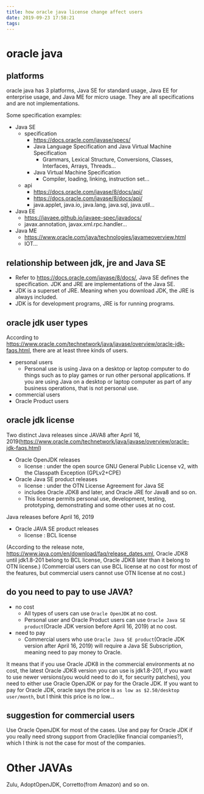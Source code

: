 ```yaml
---
title: how oracle java license change affect users
date: 2019-09-23 17:58:21
tags:
---
```



# oracle java

## platforms
oracle java has 3 platforms, Java SE for standard usage, Java EE for enterprise usage, and Java ME for micro usage.
They are all specifications and are not implementations.

Some specification examples:
- Java SE
    - specification
        - https://docs.oracle.com/javase/specs/
        - Java Language Specification and Java Virtual Machine Specification
            - Grammars, Lexical Structure, Conversions, Classes, Interfaces, Arrays, Threads...
        - Java Virtual Machine Specification
            - Compiler, loading, linking, instruction set...
    - api 
        - https://docs.oracle.com/javase/8/docs/api/
        - https://docs.oracle.com/javase/8/docs/api/
        - java.applet, java.io, java.lang, java.sql, java.util...
- Java EE
    - https://javaee.github.io/javaee-spec/javadocs/
    - javax.annotation, javax.xml.rpc.handler...
- Java ME
    - https://www.oracle.com/java/technologies/javameoverview.html
    - IOT...
## relationship between jdk, jre and Java SE
- Refer to https://docs.oracle.com/javase/8/docs/, Java SE defines the specification. JDK and JRE are implementations of the Java SE.
- JDK is a superset of JRE. Meaning when you download JDK, the JRE is always included.
- JDK is for development programs, JRE is for running programs.

## oracle jdk user types
According to https://www.oracle.com/technetwork/java/javase/overview/oracle-jdk-faqs.html, there are at least three kinds of users.
- personal users
    - Personal use is using Java on a desktop or laptop computer to do things such as to play games or run other personal applications. If you are using Java on a desktop or laptop computer as part of any business operations, that is not personal use.
- commercial users
- Oracle Product users


## oracle jdk license
Two distinct Java releases since JAVA8 after April 16, 2019(https://www.oracle.com/technetwork/java/javase/overview/oracle-jdk-faqs.html)
- Oracle OpenJDK releases
    - license : under the open source GNU General Public License v2, with the Classpath Exception (GPLv2+CPE)
- Oracle Java SE product releases
    - license : under the OTN License Agreement for Java SE
    - includes Oracle JDK8 and later, and Oracle JRE for Java8 and so on.
    - This license permits personal use, development, testing, prototyping, demonstrating and some other uses at no cost.

Java releases before April 16, 2019
- Oracle JAVA SE product releases
    - license : BCL license


(According to the release note, https://www.java.com/en/download/faq/release_dates.xml, Oracle JDK8 until jdk1.8-201 belong to BCL license, Oracle JDK8 later than it belong to OTN license.)
(Commercial users can use BCL license at no cost for most of the features, but commercial users cannot use OTN license at no cost.)

## do you need to pay to use JAVA?

- no cost
    - All types of users can use `Oracle OpenJDK` at no cost.
    - Personal user and Oracle Product users can use `Oracle Java SE product`(Oracle JDK version before April 16, 2019) at no cost.
- need to pay
    - Commercial users who use `Oracle Java SE product`(Oracle JDK version after April 16, 2019) will require a Java SE Subscription, meaning need to pay money to Oracle.

It means that if you use Oracle JDK8 in the commercial environments at no cost, the latest Oracle JDK8 version you can use is jdk1.8-201, if you want to use newer versions(you would need to do it, for security patches), you need to either use Oracle OpenJDK or pay for the Oracle JDK.
If you want to pay for Oracle JDK, oracle says the price is `as low as $2.50/desktop user/month`, but I think this price is no low...

## suggestion for commercial users
Use Oracle OpenJDK for most of the cases.
Use and pay for Oracle JDK if you really need strong support from Oracle(like financial companies?), which I think is not the case for most of the companies.


# Other JAVAs
Zulu, AdoptOpenJDK, Corretto(from Amazon) and so on.


